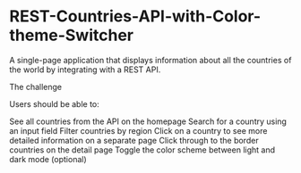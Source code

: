 # REST-Countries-API-with-Color-theme-Switcher
A single-page application that displays information about all the countries of the world by integrating with a REST API.

The challenge

Users should be able to:

See all countries from the API on the homepage
Search for a country using an input field
Filter countries by region
Click on a country to see more detailed information on a separate page
Click through to the border countries on the detail page
Toggle the color scheme between light and dark mode (optional)
